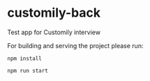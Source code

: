 # customily-back

Test app for Customily interview

For building and serving the project please run:
```
npm install

npm run start
```